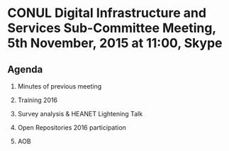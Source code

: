 # CONUL Digital Infrastructure and Services Sub-Committee Meeting, 5th November, 2015 at 11:00, Skype

## Agenda

1. Minutes of previous meeting

2. Training 2016

3. Survey analysis & HEANET Lightening Talk

4. Open Repositories 2016 participation

5. AOB
